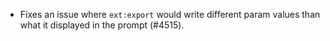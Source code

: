 - Fixes an issue where `ext:export` would write different param values than what it displayed in the prompt (#4515).
